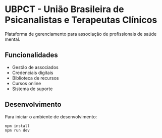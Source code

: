 # UBPCT - União Brasileira de Psicanalistas e Terapeutas Clínicos

Plataforma de gerenciamento para associação de profissionais de saúde mental.

## Funcionalidades

- Gestão de associados
- Credenciais digitais
- Biblioteca de recursos
- Cursos online
- Sistema de suporte

## Desenvolvimento

Para iniciar o ambiente de desenvolvimento:

```bash
npm install
npm run dev
```
